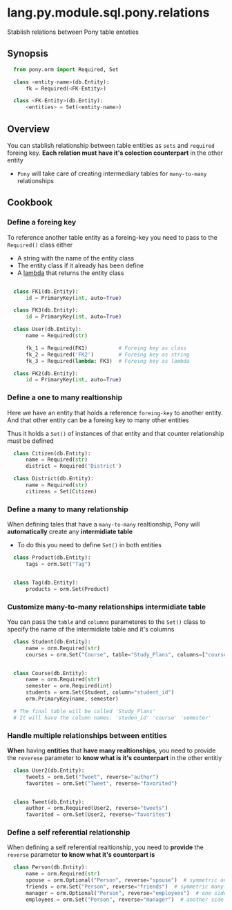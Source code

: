 # lang.py.module.sql.pony.relations

Stablish relations between Pony table enteties

## Synopsis

```py
  from pony.orm import Required, Set

  class <entity-name>(db.Entity):
      fk = Required(<FK-Entity>)

  class <FK-Entity>(db.Entity):
      <entities> = Set(<entity-name>)
```

## Overview

You can stablish relationship between table entities as `sets` and `required`
foreing key. **Each relation must have it's colection counterpart** in the other
entity

- `Pony` will take care of creating intermediary tables for `many-to-many`
  relationships

## Cookbook

### Define a foreing key

To reference another table entity as a foreing-key you need to pass to the
`Required()` class either

- A string with the name of the entity class
- The entity class if it already has been define
- A [lambda](./8uan.md) that returns the entity class

```py

  class FK1(db.Entity):
      id = PrimaryKey(int, auto=True)

  class FK3(db.Entity):
      id = PrimaryKey(int, auto=True)

  class User(db.Entity):
      name = Required(str)

      fk_1 = Required(FK1)          # Foreing key as class
      fk_2 = Required('FK2')        # Foreing key as string
      fk_3 = Required(lambda: FK3)  # Foreing key as lambda

  class FK2(db.Entity):
      id = PrimaryKey(int, auto=True)

```

### Define a one to many realtionship

Here we have an entity that holds a reference `foreing-key` to another entity.
And that other entity can be a foreing key to many other entities

Thus it holds a `Set()` of instances of that entity and that counter
relationship must be defined

```py
  class Citizen(db.Entity):
      name = Required(str)
      district = Required('District')

  class District(db.Entity):
      name = Required(str)
      citizens = Set(Citizen)
```

### Define a many to many relationship

When defining tales that have a `many-to-many` realtionship, Pony will
**automatically** create any **intermidiate table**

- To do this you need to define `Set()` in both entities

```py
  class Product(db.Entity):
      tags = orm.Set("Tag")


  class Tag(db.Entity):
      products = orm.Set(Product)
```

### Customize many-to-many relationships intermidiate table

You can pass the `table` and `columns` parameteres to the `Set()` class to
specify the name of the intermidiate table and it's columns

```py
  class Student(db.Entity):
      name = orm.Required(str)
      courses = orm.Set("Course", table="Study_Plans", columns=["course", "semester"])


  class Course(db.Entity):
      name = orm.Required(str)
      semester = orm.Required(int)
      students = orm.Set(Student, column="student_id")
      orm.PrimaryKey(name, semester)

  # The final table will be called 'Study_Plans'
  # It will have the column names: 'studen_id' 'course' 'semester'
```

### Handle multiple relationships between entities

**When** having **entities** that **have many realtionships**, you need to
provide the `reverese` parameter to **know what is it's counterpart** in the
other entitiy

```py
  class User2(db.Entity):
      tweets = orm.Set("Tweet", reverse="author")
      favorites = orm.Set("Tweet", reverse="favorited")


  class Tweet(db.Entity):
      author = orm.Required(User2, reverse="tweets")
      favorited = orm.Set(User2, reverse="favorites")
```

### Define a self referential relationship

When defining a self referential realtionship, you need to **provide** the
`reverse` parameter **to know what it's counterpart is**

```py
  class Person(db.Entity):
      name = orm.Required(str)
      spouse = orm.Optional("Person", reverse="spouse")  # symmetric one-to-one
      friends = orm.Set("Person", reverse="friends")  # symmetric many-to-many
      manager = orm.Optional("Person", reverse="employees")  # one side of non-symmetric
      employees = orm.Set("Person", reverse="manager")  # another side of non-symmetric
```
